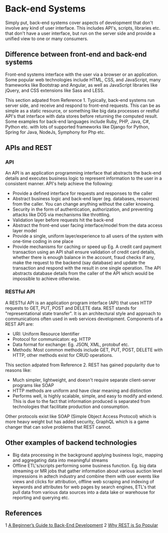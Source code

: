 # Back-end Systems

Simply put, back-end systems cover aspects of development that don't involve any kind of user interface. This includes API's, scripts, libraries etc. that don't have a user interface, but run on the server side and provide a unified view to one or many consumers.

## Difference between front-end and back-end systems
Front-end systems interface with the user via a browser or an application. Some popular web technologies include HTML, CSS, and JavaScript, many frameworks like Bootstrap and Angular, as well as JavaScript libraries like jQuery, and CSS extensions like Sass and LESS.

This section adpated from Reference 1.
Typically, back-end systems run server side, and receive and respond to front-end requests. This can be as simple as a static resource, or something like big data processes or restful API's that interface with data stores before returning the computed result. Some examples for back-end languages include Ruby, PHP, Java, C#, Python etc. with lots of supported frameworks like Django for Python, Spring for Java, NodeJs, Symphony for Php etc.

## APIs and REST

### API
An API is an application programming interface that abstracts the back-end details and executes business logic to represent information to the user in a consistent manner. API's help achieve the following:
* Provide a defined interface for requests and responses to the caller
* Abstract business logic and back-end layer (eg. databases, resources) from the caller. You can change anything without the caller knowing.
* Security in the form of authentication, authorization, and preventing attacks like DOS via mechanisms like throttling.
* Validation layer before requests hit the back-end
* Abstract the front-end user facing interface/model from the data access layer model
* Provide a single, uniform layer/experience to all users of the system with one-time coding in one place
* Provide mechanisms for caching or speed up
Eg. A credit card payment transaction using an API shall ensure validation of credit card details, whether there is enough balance in the account, fraud checks if any, make the request to the backend (say database) and update the transaction and respond with the result in one single operation. The API abstracts database details from the caller of the API which would be impossible to achieve otherwise.

### RESTful API
A RESTful API is an application program interface (API) that uses HTTP requests to GET, PUT, POST and DELETE data. REST stands for "representational state transfer". It is an architectural style and approach to communications often used in web services development. Components of a REST API are:
* URI: Uniform Resource Identifier
* Protocol for communicaton: eg. HTTP
* Data format for exchange: Eg. JSON, XML, protobuf etc.
* Methods: Most common methods include GET, PUT, POST, DELETE with HTTP, other methods exist for CRUD operations.

This section adpated from Reference 2.
REST has gained popularity due to reasons like:
* Much simpler, lightweight, and doesn't require separate client-server programs like SOAP
* HTTP methods are uniform and have clear meaning and distinction
* Performs well, is highly scalable, simple, and easy to modify and extend. This is due to the fact that information produced is separated from technologies that facilitate production and consumption.

Other protocols exist like SOAP (Simple Object Access Protocol) which is more heavy weight but has added security, GraphQL which is a game changer that can solve problems that REST cannot.

## Other examples of backend technologies
* Big data processing in the background applying business logic, mapping and aggregating data into meaningful streams
* Offline ETL's/scripts performing some business function.
Eg. big data streaming or MR jobs that gather information about various auction level impressions in adtech industry and combine them with user events like views and clicks for attribution, offline web scraping and indexing of keywords and attributes for web pages by search engines, ETL's that pull data from various data sources into a data lake or warehouse for reporting and querying etc.

## References
1 [A Beginner’s Guide to Back-End Development](https://www.upwork.com/hiring/development/a-beginners-guide-to-back-end-development/)
2 [Why REST is So Popular](https://www.serviceobjects.com/resources/articles-whitepapers/why-rest-popular)
